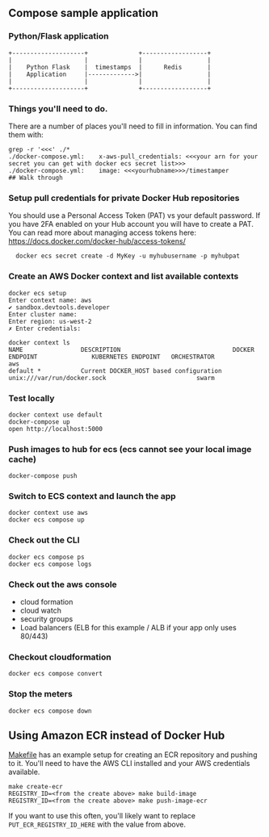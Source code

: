 ## Compose sample application

### Python/Flask application

```
+--------------------+              +------------------+
|                    |              |                  |
|    Python Flask    |  timestamps  |      Redis       |
|    Application     |------------->|                  |
|                    |              |                  |
+--------------------+              +------------------+
```

### Things you'll need to do.

There are a number of places you'll need to fill in information. You can find them with:

```
grep -r '<<<' ./*
./docker-compose.yml:    x-aws-pull_credentials: <<<your arn for your secret you can get with docker ecs secret list>>>
./docker-compose.yml:    image: <<<yourhubname>>>/timestamper
## Walk through
```

### Setup pull credentials for private Docker Hub repositories

You should use a Personal Access Token (PAT) vs your default password. If you have 2FA enabled on your Hub account you will have to create a PAT. You can read more about managing access tokens here: https://docs.docker.com/docker-hub/access-tokens/

```
  docker ecs secret create -d MyKey -u myhubusername -p myhubpat
```

### Create an AWS Docker context and list available contexts

```
docker ecs setup
Enter context name: aws
✔ sandbox.devtools.developer
Enter cluster name:
Enter region: us-west-2
✗ Enter credentials:

docker context ls
NAME                DESCRIPTION                               DOCKER ENDPOINT               KUBERNETES ENDPOINT   ORCHESTRATOR
aws
default *           Current DOCKER_HOST based configuration   unix:///var/run/docker.sock                         swarm
```

### Test locally

```
docker context use default
docker-compose up
open http://localhost:5000
```

### Push images to hub for ecs (ecs cannot see your local image cache)

```
docker-compose push
```

### Switch to ECS context and launch the app

```
docker context use aws
docker ecs compose up
```

### Check out the CLI

```
docker ecs compose ps
docker ecs compose logs
```

### Check out the aws console

- cloud formation
- cloud watch
- security groups
- Load balancers (ELB for this example / ALB if your app only uses 80/443)

### Checkout cloudformation

```
docker ecs compose convert
```

### Stop the meters

```
docker ecs compose down

```

## Using Amazon ECR instead of Docker Hub

[Makefile](Makefile) has an example setup for creating an ECR repository and pushing to it. You'll need to have the AWS CLI installed and your AWS credentials available.

```
make create-ecr
REGISTRY_ID=<from the create above> make build-image
REGISTRY_ID=<from the create above> make push-image-ecr
```

If you want to use this often, you'll likely want to replace `PUT_ECR_REGISTRY_ID_HERE` with the value from above.
